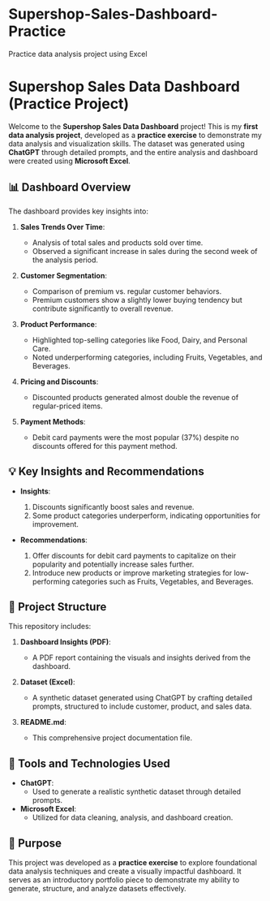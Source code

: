 # Supershop-Sales-Dashboard-Practice
Practice data analysis project using  Excel
# Supershop Sales Data Dashboard (Practice Project)

Welcome to the **Supershop Sales Data Dashboard** project! This is my **first data analysis project**, developed as a **practice exercise** to demonstrate my data analysis and visualization skills. The dataset was generated using **ChatGPT** through detailed prompts, and the entire analysis and dashboard were created using **Microsoft Excel**.

## 📊 Dashboard Overview

The dashboard provides key insights into:

1. **Sales Trends Over Time**:
   - Analysis of total sales and products sold over time.
   - Observed a significant increase in sales during the second week of the analysis period.

2. **Customer Segmentation**:
   - Comparison of premium vs. regular customer behaviors.
   - Premium customers show a slightly lower buying tendency but contribute significantly to overall revenue.

3. **Product Performance**:
   - Highlighted top-selling categories like Food, Dairy, and Personal Care.
   - Noted underperforming categories, including Fruits, Vegetables, and Beverages.

4. **Pricing and Discounts**:
   - Discounted products generated almost double the revenue of regular-priced items.

5. **Payment Methods**:
   - Debit card payments were the most popular (37%) despite no discounts offered for this payment method.

## 💡 Key Insights and Recommendations

- **Insights**:
  1. Discounts significantly boost sales and revenue.
  2. Some product categories underperform, indicating opportunities for improvement.

- **Recommendations**:
  1. Offer discounts for debit card payments to capitalize on their popularity and potentially increase sales further.
  2. Introduce new products or improve marketing strategies for low-performing categories such as Fruits, Vegetables, and Beverages.

## 📂 Project Structure

This repository includes:

1. **Dashboard Insights (PDF)**:
   - A PDF report containing the visuals and insights derived from the dashboard.
   
2. **Dataset (Excel)**:
   - A synthetic dataset generated using ChatGPT by crafting detailed prompts, structured to include customer, product, and sales data.

3. **README.md**:
   - This comprehensive project documentation file.

## 🚀 Tools and Technologies Used

- **ChatGPT**:
  - Used to generate a realistic synthetic dataset through detailed prompts.
- **Microsoft Excel**:
  - Utilized for data cleaning, analysis, and dashboard creation.

## 📌 Purpose

This project was developed as a **practice exercise** to explore foundational data analysis techniques and create a visually impactful dashboard. It serves as an introductory portfolio piece to demonstrate my ability to generate, structure, and analyze datasets effectively.
